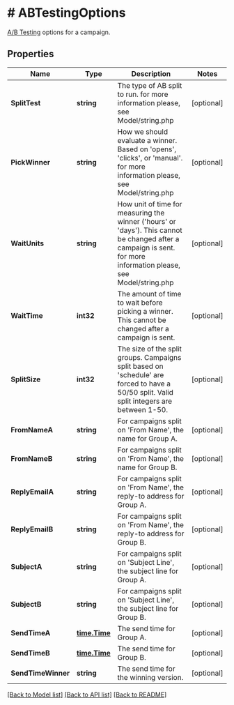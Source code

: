 # # ABTestingOptions
[A/B Testing](https://mailchimp.com/help/about-ab-testing-campaigns/) options for a campaign.

## Properties 


Name | Type | Description | Notes
------------ | ------------- | ------------- | -------------
**SplitTest**| **string** | The type of AB split to run. for more information please, see Model/string.php  | [optional]
**PickWinner**| **string** | How we should evaluate a winner. Based on &#39;opens&#39;, &#39;clicks&#39;, or &#39;manual&#39;. for more information please, see Model/string.php  | [optional]
**WaitUnits**| **string** | How unit of time for measuring the winner (&#39;hours&#39; or &#39;days&#39;). This cannot be changed after a campaign is sent. for more information please, see Model/string.php  | [optional]
**WaitTime**| **int32** | The amount of time to wait before picking a winner. This cannot be changed after a campaign is sent.  | [optional]
**SplitSize**| **int32** | The size of the split groups. Campaigns split based on &#39;schedule&#39; are forced to have a 50/50 split. Valid split integers are between 1-50.  | [optional]
**FromNameA**| **string** | For campaigns split on &#39;From Name&#39;, the name for Group A.  | [optional]
**FromNameB**| **string** | For campaigns split on &#39;From Name&#39;, the name for Group B.  | [optional]
**ReplyEmailA**| **string** | For campaigns split on &#39;From Name&#39;, the reply-to address for Group A.  | [optional]
**ReplyEmailB**| **string** | For campaigns split on &#39;From Name&#39;, the reply-to address for Group B.  | [optional]
**SubjectA**| **string** | For campaigns split on &#39;Subject Line&#39;, the subject line for Group A.  | [optional]
**SubjectB**| **string** | For campaigns split on &#39;Subject Line&#39;, the subject line for Group B.  | [optional]
**SendTimeA**| [**time.Time**](time.Time.md) | The send time for Group A.  | [optional]
**SendTimeB**| [**time.Time**](time.Time.md) | The send time for Group B.  | [optional]
**SendTimeWinner**| **string** | The send time for the winning version.  | [optional]


[[Back to Model list]](../../README.md#models) [[Back to API list]](../../README.md#endpoints) [[Back to README]](../../README.md)

